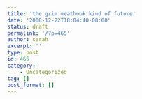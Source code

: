 ```yaml
---
title: 'the grim meathook kind of future'
date: '2008-12-22T18:04:40-08:00'
status: draft
permalink: '/?p=465'
author: sarah
excerpt: ''
type: post
id: 465
category:
    - Uncategorized
tag: []
post_format: []
---
```

<!DOCTYPE html PUBLIC "-//W3C//DTD HTML 4.0 Transitional//EN" "http://www.w3.org/TR/REC-html40/loose.dtd">
<?xml encoding="UTF-8">
